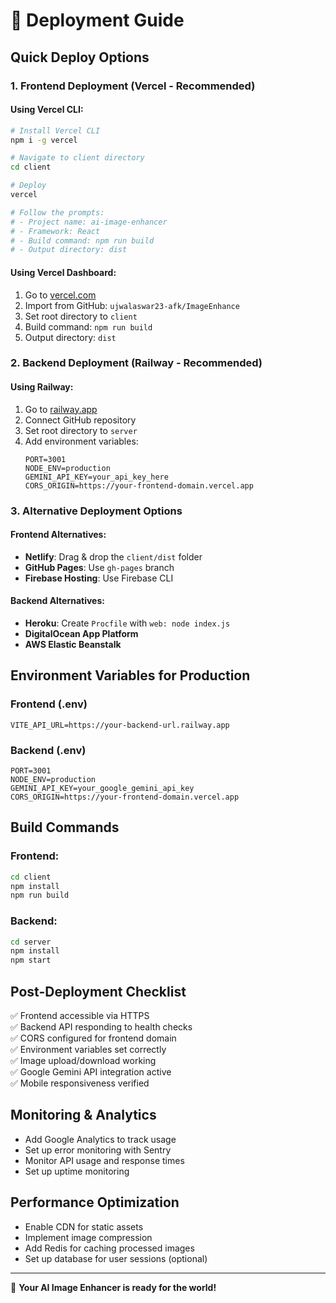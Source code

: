 # 🚀 Deployment Guide

## Quick Deploy Options

### 1. Frontend Deployment (Vercel - Recommended)

#### Using Vercel CLI:
```bash
# Install Vercel CLI
npm i -g vercel

# Navigate to client directory
cd client

# Deploy
vercel

# Follow the prompts:
# - Project name: ai-image-enhancer
# - Framework: React
# - Build command: npm run build
# - Output directory: dist
```

#### Using Vercel Dashboard:
1. Go to [vercel.com](https://vercel.com)
2. Import from GitHub: `ujwalaswar23-afk/ImageEnhance`
3. Set root directory to `client`
4. Build command: `npm run build`
5. Output directory: `dist`

### 2. Backend Deployment (Railway - Recommended)

#### Using Railway:
1. Go to [railway.app](https://railway.app)
2. Connect GitHub repository
3. Set root directory to `server`
4. Add environment variables:
   ```
   PORT=3001
   NODE_ENV=production
   GEMINI_API_KEY=your_api_key_here
   CORS_ORIGIN=https://your-frontend-domain.vercel.app
   ```

### 3. Alternative Deployment Options

#### Frontend Alternatives:
- **Netlify**: Drag & drop the `client/dist` folder
- **GitHub Pages**: Use `gh-pages` branch
- **Firebase Hosting**: Use Firebase CLI

#### Backend Alternatives:
- **Heroku**: Create `Procfile` with `web: node index.js`
- **DigitalOcean App Platform**
- **AWS Elastic Beanstalk**

## Environment Variables for Production

### Frontend (.env)
```env
VITE_API_URL=https://your-backend-url.railway.app
```

### Backend (.env)
```env
PORT=3001
NODE_ENV=production
GEMINI_API_KEY=your_google_gemini_api_key
CORS_ORIGIN=https://your-frontend-domain.vercel.app
```

## Build Commands

### Frontend:
```bash
cd client
npm install
npm run build
```

### Backend:
```bash
cd server
npm install
npm start
```

## Post-Deployment Checklist

✅ Frontend accessible via HTTPS  
✅ Backend API responding to health checks  
✅ CORS configured for frontend domain  
✅ Environment variables set correctly  
✅ Image upload/download working  
✅ Google Gemini API integration active  
✅ Mobile responsiveness verified  

## Monitoring & Analytics

- Add Google Analytics to track usage
- Set up error monitoring with Sentry
- Monitor API usage and response times
- Set up uptime monitoring

## Performance Optimization

- Enable CDN for static assets
- Implement image compression
- Add Redis for caching processed images
- Set up database for user sessions (optional)

---

🎉 **Your AI Image Enhancer is ready for the world!**